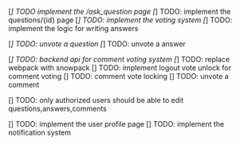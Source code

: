 [*] TODO implement the /ask_question page
[*]  TODO: implement the questions/{id} page
        [*] TODO: implement the voting system
        [*] TODO: implement the logic for writing answers

[*] TODO: unvote a question
[*] TODO: unvote a answer

[*] TODO: backend api for comment voting system
[*] TODO: replace webpack with snowpack
[] TODO: implement logout vote unlock for comment voting
[] TODO: comment vote locking
[] TODO: unvote a comment

[] TODO: only authorized users should be able to edit questions,answers,comments

[]  TODO: implement the user profile page
[]  TODO: implement the notification system

